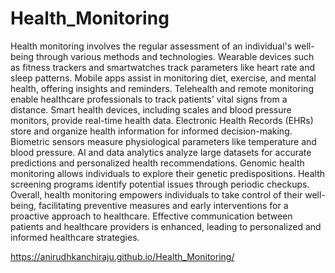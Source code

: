 # Health_Monitoring
 Health monitoring involves the regular assessment of an individual's well-being through various methods and technologies. Wearable devices such as fitness trackers and smartwatches track parameters like heart rate and sleep patterns. Mobile apps assist in monitoring diet, exercise, and mental health, offering insights and reminders. Telehealth and remote monitoring enable healthcare professionals to track patients' vital signs from a distance. Smart health devices, including scales and blood pressure monitors, provide real-time health data. Electronic Health Records (EHRs) store and organize health information for informed decision-making.  Biometric sensors measure physiological parameters like temperature and blood pressure. AI and data analytics analyze large datasets for accurate predictions and personalized health recommendations. Genomic health monitoring allows individuals to explore their genetic predispositions. Health screening programs identify potential issues through periodic checkups. Overall, health monitoring empowers individuals to take control of their well-being, facilitating preventive measures and early interventions for a proactive approach to healthcare. Effective communication between patients and healthcare providers is enhanced, leading to personalized and informed healthcare strategies.


https://anirudhkanchiraju.github.io/Health_Monitoring/
